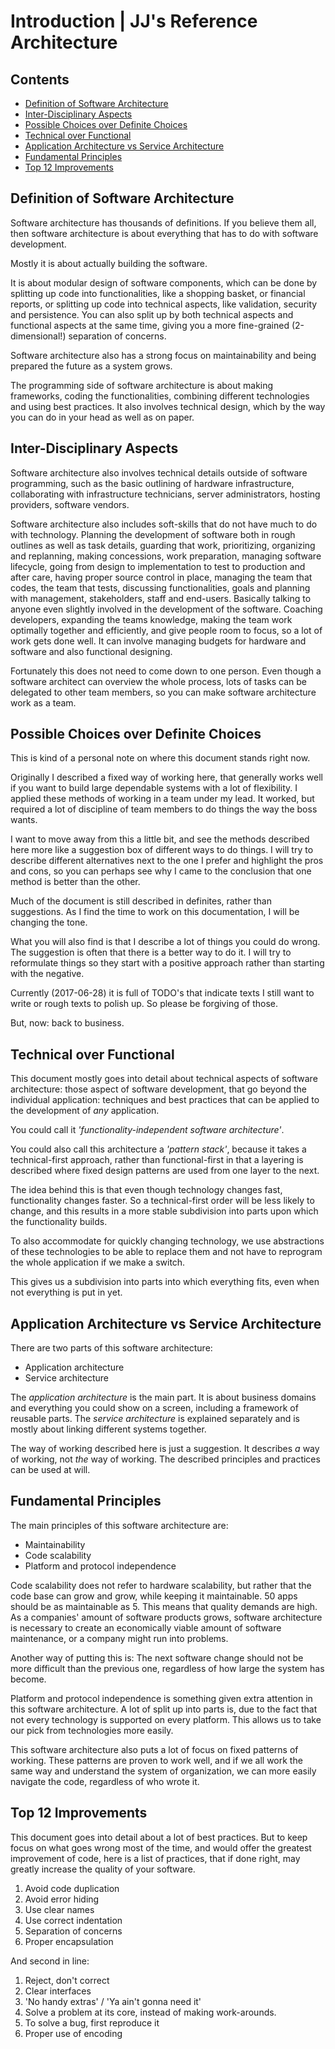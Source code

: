 ﻿Introduction | JJ's Reference Architecture
==========================================

<h2>Contents</h2>

- [Definition of Software Architecture](#definition-of-software-architecture)
- [Inter-Disciplinary Aspects](#inter-disciplinary-aspects)
- [Possible Choices over Definite Choices](#possible-choices-over-definite-choices)
- [Technical over Functional](#technical-over-functional)
- [Application Architecture vs Service Architecture](#application-architecture-vs-service-architecture)
- [Fundamental Principles](#fundamental-principles)
- [Top 12 Improvements](#top-12-improvements)


Definition of Software Architecture
-----------------------------------

Software architecture has thousands of definitions. If you believe them all, then software architecture is about everything that has to do with software development.

Mostly it is about actually building the software.

It is about modular design of software components, which can be done by splitting up code into functionalities, like a shopping basket, or financial reports, or splitting up code into technical aspects, like validation, security and persistence. You can also split up by both technical aspects and functional aspects at the same time, giving you a more fine-grained (2-dimensional!) separation of concerns.

Software architecture also has a strong focus on maintainability and being prepared the future as a system grows.

The programming side of software architecture is about making frameworks, coding the functionalities, combining different technologies and using best practices. It also involves technical design, which by the way you can do in your head as well as on paper.


Inter-Disciplinary Aspects
--------------------------

Software architecture also involves technical details outside of software programming, such as the basic outlining of hardware infrastructure, collaborating with infrastructure technicians, server administrators, hosting providers, software vendors.

Software architecture also includes soft-skills that do not have much to do with technology. Planning the development of software both in rough outlines as well as task details, guarding that work, prioritizing, organizing and replanning, making concessions, work preparation, managing software lifecycle, going from design to implementation to test to production and after care, having proper source control in place, managing the team that codes, the team that tests, discussing functionalities, goals and planning with management, stakeholders, staff and end-users. Basically talking to anyone even slightly involved in the development of the software. Coaching developers, expanding the teams knowledge, making the team work optimally together and efficiently, and give people room to focus, so a lot of work gets done well. It can involve managing budgets for hardware and software and also functional designing.

Fortunately this does not need to come down to one person. Even though a software architect can overview the whole process, lots of tasks can be delegated to other team members, so you can make software architecture work as a team.


Possible Choices over Definite Choices
--------------------------------------

This is kind of a personal note on where this document stands right now.

Originally I described a fixed way of working here, that generally works well if you want to build large dependable systems with a lot of flexibility. I applied these methods of working in a team under my lead. It worked, but required a lot of discipline of team members to do things the way the boss wants.

I want to move away from this a little bit, and see the methods described here more like a suggestion box of different ways to do things. I will try to describe different alternatives next to the one I prefer and highlight the pros and cons, so you can perhaps see why I came to the conclusion that one method is better than the other.

Much of the document is still described in definites, rather than suggestions. As I find the time to work on this documentation, I will be changing the tone.

What you will also find is that I describe a lot of things you could do wrong. The suggestion is often that there is a better way to do it. I will try to reformulate things so they start with a positive approach rather than starting with the negative.

Currently (2017-06-28) it is full of TODO's that indicate texts I still want to write or rough texts to polish up. So please be forgiving of those.

But, now: back to business.


Technical over Functional
-------------------------

This document mostly goes into detail about technical aspects of software architecture: those aspect of software development, that go beyond the individual application: techniques and best practices that can be applied to the development of *any* application.

You could call it *'functionality-independent software architecture'*.

You could also call this architecture a *'pattern stack'*, because it takes a technical-first approach, rather than functional-first in that a layering is described where fixed design patterns are used from one layer to the next.

The idea behind this is that even though technology changes fast, functionality changes faster. So a technical-first order will be less likely to change, and this results in a more stable subdivision into parts upon which the functionality builds.

To also accommodate for quickly changing technology, we use abstractions of these technologies to be able to replace them and not have to reprogram the whole application if we make a switch.

This gives us a subdivision into parts into which everything fits, even when not everything is put in yet.


Application Architecture vs Service Architecture
------------------------------------------------

There are two parts of this software architecture:

- Application architecture
- Service architecture

The *application architecture* is the main part. It is about business domains and everything you could show on a screen, including a framework of reusable parts. The *service architecture* is explained separately and is mostly about linking different systems together.

The way of working described here is just a suggestion. It describes *a* way of working, not *the* way of working. The described principles and practices can be used at will.


Fundamental Principles
----------------------

The main principles of this software architecture are:

- Maintainability
- Code scalability
- Platform and protocol independence

Code scalability does not refer to hardware scalability, but rather that the code base can grow and grow, while keeping it maintainable. 50 apps should be as maintainable as 5. This means that quality demands are high. As a companies' amount of software products grows, software architecture is necessary to create an economically viable amount of software maintenance, or a company might run into problems.

Another way of putting this is: The next software change should not be more difficult than the previous one, regardless of how large the system has become.

Platform and protocol independence is something given extra attention in this software architecture. A lot of split up into parts is, due to the fact that not every technology is supported on every platform. This allows us to take our pick from technologies more easily.

This software architecture also puts a lot of focus on fixed patterns of working. These patterns are proven to work well, and if we all work the same way and understand the system of organization, we can more easily navigate the code, regardless of who wrote it.


Top 12 Improvements
-------------------

This document goes into detail about a lot of best practices. But to keep focus on what goes wrong most of the time, and would offer the greatest improvement of code, here is a list of practices, that if done right, may greatly increase the quality of your software.

1. Avoid code duplication
1. Avoid error hiding
1. Use clear names
1. Use correct indentation
1. Separation of concerns
1. Proper encapsulation

And second in line:

1. Reject, don't correct
1. Clear interfaces
1. 'No handy extras' / 'Ya ain't gonna need it'
1. Solve a problem at its core, instead of making work-arounds.
1. To solve a bug, first reproduce it
1. Proper use of encoding
